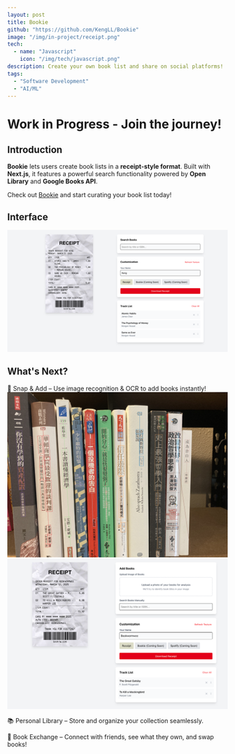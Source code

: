 ```yaml
---
layout: post
title: Bookie
github: "https://github.com/KengLL/Bookie"
image: "/img/in-project/receipt.png"
tech:
  - name: "Javascript"
    icon: "/img/tech/javascript.png"
description: Create your own book list and share on social platforms!
tags:
  - "Software Development"
  - "AI/ML"
---
```


# Work in Progress - Join the journey!

  
## Introduction
**Bookie** lets users create book lists in a **receipt-style format**. Built with **Next.js**, it features a powerful search functionality powered by **Open Library** and **Google Books API**.

Check out [Bookie](https://localbookie.vercel.app/) and start curating your book list today!

  

## Interface

  

![image](/img/in-project/bookie_interface.png)

  

## What's Next?

  

📸 Snap & Add – Use image recognition & OCR to add books instantly!
![image](/img/in-project/grouped_books.jpg)
![image](/img/in-project/bookie_update_interface.png)


📚 Personal Library – Store and organize your collection seamlessly.

  

🔄 Book Exchange – Connect with friends, see what they own, and swap books!